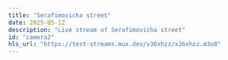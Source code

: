 ```yaml
---
title: "Serafimovicha street"
date: 2025-05-12
description: "Live stream of Serafimovicha street"
id: "camera2"
hls_url: "https://test-streams.mux.dev/x36xhzz/x36xhzz.m3u8"
---
```

